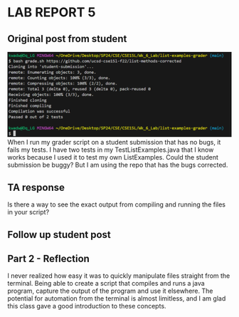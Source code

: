 # **LAB REPORT 5**
## Original post from student
![Screenshot of symptom](labreport_5_symptom2.png)
When I run my grader script on a student submission that has no bugs, it fails my tests. I have two tests in my TestListExamples.java that I know works because I used it to test my own ListExamples. Could the student submission be buggy? But I am using the repo that has the bugs corrected.

## TA response
Is there a way to see the exact output from compiling and running the files in your script?

## Follow up student post


## Part 2 - Reflection
I never realized how easy it was to quickly manipulate files straight from the terminal. Being able to create a script that compiles and runs a java program, capture the output of the program and use it elsewhere. The potential for automation from the terminal is almost limitless, and I am glad this class gave a good introduction to these concepts.


